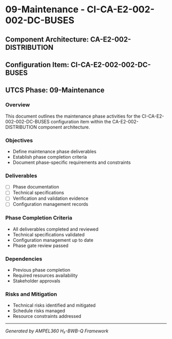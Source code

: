 # 09-Maintenance - CI-CA-E2-002-002-DC-BUSES

## Component Architecture: CA-E2-002-DISTRIBUTION
## Configuration Item: CI-CA-E2-002-002-DC-BUSES
## UTCS Phase: 09-Maintenance

### Overview
This document outlines the maintenance phase activities for the CI-CA-E2-002-002-DC-BUSES configuration item within the CA-E2-002-DISTRIBUTION component architecture.

### Objectives
- Define maintenance phase deliverables
- Establish phase completion criteria
- Document phase-specific requirements and constraints

### Deliverables
- [ ] Phase documentation
- [ ] Technical specifications
- [ ] Verification and validation evidence
- [ ] Configuration management records

### Phase Completion Criteria
- All deliverables completed and reviewed
- Technical specifications validated
- Configuration management up to date
- Phase gate review passed

### Dependencies
- Previous phase completion
- Required resources availability
- Stakeholder approvals

### Risks and Mitigation
- Technical risks identified and mitigated
- Schedule risks managed
- Resource constraints addressed

---
*Generated by AMPEL360 H₂-BWB-Q Framework*

